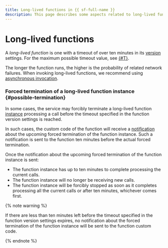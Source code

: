 ```yaml
---
title: Long-lived functions in {{ sf-full-name }}
description: This page describes some aspects related to long-lived functions in {{ sf-name }}, i.e., functions that can run for up to an hour before timing out.
---
```


# Long-lived functions

A _long-lived function_ is one with a timeout of over ten minutes in its [version](./function.md#version) settings. For the maximum possible timeout value, see [{#T}](./limits.md#functions-limits).

The longer the function runs, the higher is the probability of related network failures. When invoking long-lived functions, we recommend using [asynchronous invocation](./function-invoke-async.md).

### Forced termination of a long-lived function instance {#possible-termination}

In some cases, the service may forcibly terminate a long-lived function [instance](./function.md#scaling) processing a call before the timeout specified in the function version settings is reached.

In such cases, the custom code of the function will receive a [notification](./termination-notifications.md#notify-when-active) about the upcoming forced termination of the function instance. Such a notification is sent to the function ten minutes before the actual forced termination.

Once the notification about the upcoming forced termination of the function instance is sent:

* The function instance has up to ten minutes to complete processing the current calls.
* The function instance will no longer be receiving new calls.
* The function instance will be forcibly stopped as soon as it completes processing all the current calls or after ten minutes, whichever comes first.

{% note warning %}

If there are less than ten minutes left before the timeout specified in the function version settings expires, no notification about the forced termination of the function instance will be sent to the function custom code.

{% endnote %}